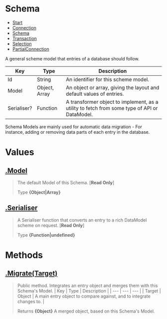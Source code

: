
# Schema

* [Start](https://github.com/QSmally/QDB/blob/v4/Documentation/Index.md)
* [Connection](https://github.com/QSmally/QDB/blob/v4/Documentation/Connection.md)
* [Schema](https://github.com/QSmally/QDB/blob/v4/Documentation/Schema.md)
* [Transaction](https://github.com/QSmally/QDB/blob/v4/Documentation/Transaction.md)
* [Selection](https://github.com/QSmally/QDB/blob/v4/Documentation/Selection.md)
* [PartialConnection](https://github.com/QSmally/QDB/blob/v4/Documentation/PartialConnection.md)

A general scheme model that entries of a database should follow.

| Key | Type | Description |
| --- | --- | --- |
| Id | String | An identifier for this scheme model. |
| Model | Object, Array | An object or array, giving the layout and default values of entries. |
| Serialiser? | Function | A transformer object to implement, as a utility to fetch from some type of API or DataModel. |

Schema Models are mainly used for automatic data migration - For instance, adding or removing data parts of each entry in the database.



# Values
## [.Model](https://github.com/QSmally/QDB/blob/v4/lib/Utility/Schema.js#L21)
> The default Model of this Schema. [**Read Only**]
>
> Type **{Object|Array}**

## [.Serialiser](https://github.com/QSmally/QDB/blob/v4/lib/Utility/Schema.js#L32)
> A Serialiser function that converts an entry to a rich DataModel scheme on request. [**Read Only**]
>
> Type **{Function|undefined}**

# Methods
## [.Migrate(Target)](https://github.com/QSmally/QDB/blob/v4/lib/Utility/Schema.js#L49)
> Public method. Integrates an entry object and merges them with this Schema's Model.
> | Key | Type | Description |
> | --- | --- | --- |
> | Target | Object | A main entry object to compare against, and to integrate changes to. |
>
> Returns **{Object}** A merged object, based on this Schema's Model.
